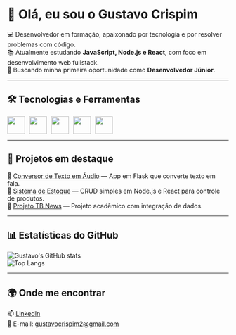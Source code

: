 # 👋 Olá, eu sou o Gustavo Crispim  

💻 Desenvolvedor em formação, apaixonado por tecnologia e por resolver problemas com código.  
📚 Atualmente estudando **JavaScript, Node.js e React**, com foco em desenvolvimento web fullstack.  
🚀 Buscando minha primeira oportunidade como **Desenvolvedor Júnior**.  

---

## 🛠️ Tecnologias e Ferramentas  
<div style="display: flex; gap: 10px;">
  <img src="https://cdn.jsdelivr.net/gh/devicons/devicon/icons/javascript/javascript-original.svg" width="40" height="40"/>
  <img src="https://cdn.jsdelivr.net/gh/devicons/devicon/icons/nodejs/nodejs-original.svg" width="40" height="40"/>
  <img src="https://cdn.jsdelivr.net/gh/devicons/devicon/icons/react/react-original.svg" width="40" height="40"/>
  <img src="https://cdn.jsdelivr.net/gh/devicons/devicon/icons/python/python-original.svg" width="40" height="40"/>
  <img src="https://cdn.jsdelivr.net/gh/devicons/devicon/icons/git/git-original.svg" width="40" height="40"/>
</div>

---

## 📌 Projetos em destaque  
🔹 [Conversor de Texto em Áudio](https://github.com/gustavocrispim-dev/conversor-texto-audio) — App em Flask que converte texto em fala.  
🔹 [Sistema de Estoque](https://github.com/gustavocrispim-dev/sistema-estoque) — CRUD simples em Node.js e React para controle de produtos.  
🔹 [Projeto TB News](https://github.com/gustavocrispim-dev/tb-news) — Projeto acadêmico com integração de dados.  

---

## 📊 Estatísticas do GitHub  
![Gustavo's GitHub stats](https://github-readme-stats.vercel.app/api?username=gustavocrispim-dev&show_icons=true&theme=tokyonight)  
![Top Langs](https://github-readme-stats.vercel.app/api/top-langs/?username=gustavocrispim-dev&layout=compact&theme=tokyonight)  

---

## 🌍 Onde me encontrar  
📫 [LinkedIn](https://www.linkedin.com/in/gustavom-crispim/)  
📧 E-mail: gustavocrispim2@gmail.com 
